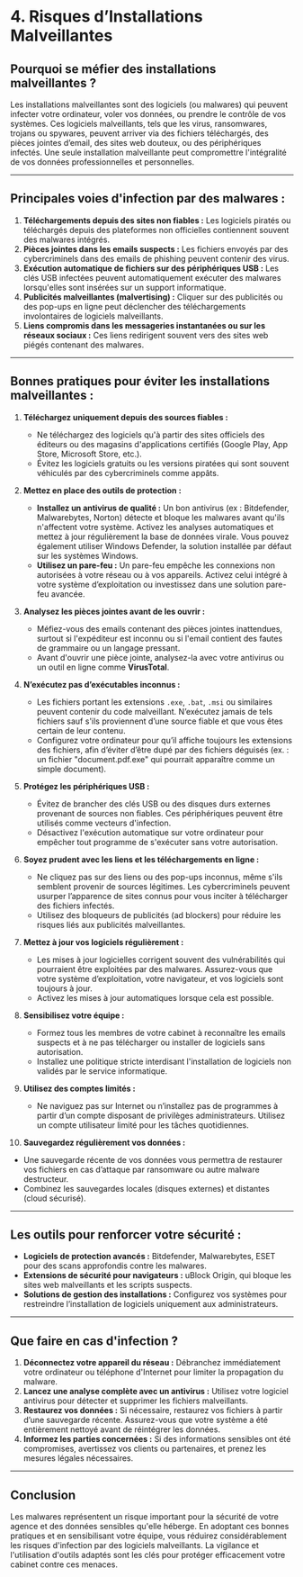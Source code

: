 # 4. **Risques d’Installations Malveillantes**

## Pourquoi se méfier des installations malveillantes ?

Les installations malveillantes sont des logiciels (ou malwares) qui peuvent infecter votre ordinateur, voler vos données, ou prendre le contrôle de vos systèmes. Ces logiciels malveillants, tels que les virus, ransomwares, trojans ou spywares, peuvent arriver via des fichiers téléchargés, des pièces jointes d’email, des sites web douteux, ou des périphériques infectés. Une seule installation malveillante peut compromettre l'intégralité de vos données professionnelles et personnelles.

---

## Principales voies d'infection par des malwares :

1. **Téléchargements depuis des sites non fiables :** Les logiciels piratés ou téléchargés depuis des plateformes non officielles contiennent souvent des malwares intégrés.
2. **Pièces jointes dans les emails suspects :** Les fichiers envoyés par des cybercriminels dans des emails de phishing peuvent contenir des virus.
3. **Exécution automatique de fichiers sur des périphériques USB :** Les clés USB infectées peuvent automatiquement exécuter des malwares lorsqu'elles sont insérées sur un support informatique.
4. **Publicités malveillantes (malvertising) :** Cliquer sur des publicités ou des pop-ups en ligne peut déclencher des téléchargements involontaires de logiciels malveillants.
5. **Liens compromis dans les messageries instantanées ou sur les réseaux sociaux :** Ces liens redirigent souvent vers des sites web piégés contenant des malwares.

---

## Bonnes pratiques pour éviter les installations malveillantes :

1. **Téléchargez uniquement depuis des sources fiables :**
   - Ne téléchargez des logiciels qu'à partir des sites officiels des éditeurs ou des magasins d'applications certifiés (Google Play, App Store, Microsoft Store, etc.).
   - Évitez les logiciels gratuits ou les versions piratées qui sont souvent véhiculés par des cybercriminels comme appâts.

2. **Mettez en place des outils de protection :**
   - **Installez un antivirus de qualité :** Un bon antivirus (ex : Bitdefender, Malwarebytes, Norton) détecte et bloque les malwares avant qu'ils n'affectent votre système. Activez les analyses automatiques et mettez à jour régulièrement la base de données virale. Vous pouvez également utiliser Windows Defender, la solution installée par défaut sur les systèmes Windows.
   - **Utilisez un pare-feu :** Un pare-feu empêche les connexions non autorisées à votre réseau ou à vos appareils. Activez celui intégré à votre système d’exploitation ou investissez dans une solution pare-feu avancée.

3. **Analysez les pièces jointes avant de les ouvrir :**
   - Méfiez-vous des emails contenant des pièces jointes inattendues, surtout si l'expéditeur est inconnu ou si l'email contient des fautes de grammaire ou un langage pressant.
   - Avant d'ouvrir une pièce jointe, analysez-la avec votre antivirus ou un outil en ligne comme **VirusTotal**.

4. **N’exécutez pas d’exécutables inconnus :**
   - Les fichiers portant les extensions `.exe`, `.bat`, `.msi` ou similaires peuvent contenir du code malveillant. N’exécutez jamais de tels fichiers sauf s'ils proviennent d’une source fiable et que vous êtes certain de leur contenu.
   - Configurez votre ordinateur pour qu’il affiche toujours les extensions des fichiers, afin d’éviter d’être dupé par des fichiers déguisés (ex. : un fichier "document.pdf.exe" qui pourrait apparaître comme un simple document).

5. **Protégez les périphériques USB :**
   - Évitez de brancher des clés USB ou des disques durs externes provenant de sources non fiables. Ces périphériques peuvent être utilisés comme vecteurs d'infection.
   - Désactivez l'exécution automatique sur votre ordinateur pour empêcher tout programme de s'exécuter sans votre autorisation.

6. **Soyez prudent avec les liens et les téléchargements en ligne :**
   - Ne cliquez pas sur des liens ou des pop-ups inconnus, même s'ils semblent provenir de sources légitimes. Les cybercriminels peuvent usurper l’apparence de sites connus pour vous inciter à télécharger des fichiers infectés.
   - Utilisez des bloqueurs de publicités (ad blockers) pour réduire les risques liés aux publicités malveillantes.

7. **Mettez à jour vos logiciels régulièrement :**
   - Les mises à jour logicielles corrigent souvent des vulnérabilités qui pourraient être exploitées par des malwares. Assurez-vous que votre système d’exploitation, votre navigateur, et vos logiciels sont toujours à jour.
   - Activez les mises à jour automatiques lorsque cela est possible.

8. **Sensibilisez votre équipe :**
   - Formez tous les membres de votre cabinet à reconnaître les emails suspects et à ne pas télécharger ou installer de logiciels sans autorisation.
   - Installez une politique stricte interdisant l'installation de logiciels non validés par le service informatique.

9. **Utilisez des comptes limités :**
   - Ne naviguez pas sur Internet ou n’installez pas de programmes à partir d’un compte disposant de privilèges administrateurs. Utilisez un compte utilisateur limité pour les tâches quotidiennes.

10. **Sauvegardez régulièrement vos données :**
   - Une sauvegarde récente de vos données vous permettra de restaurer vos fichiers en cas d’attaque par ransomware ou autre malware destructeur.
   - Combinez les sauvegardes locales (disques externes) et distantes (cloud sécurisé).

---

## Les outils pour renforcer votre sécurité :

- **Logiciels de protection avancés :** Bitdefender, Malwarebytes, ESET pour des scans approfondis contre les malwares.
- **Extensions de sécurité pour navigateurs :** uBlock Origin, qui bloque les sites web malveillants et les scripts suspects.
- **Solutions de gestion des installations :** Configurez vos systèmes pour restreindre l’installation de logiciels uniquement aux administrateurs.

---

## Que faire en cas d'infection ?

1. **Déconnectez votre appareil du réseau :** Débranchez immédiatement votre ordinateur ou téléphone d'Internet pour limiter la propagation du malware.
2. **Lancez une analyse complète avec un antivirus :** Utilisez votre logiciel antivirus pour détecter et supprimer les fichiers malveillants.
3. **Restaurez vos données :** Si nécessaire, restaurez vos fichiers à partir d’une sauvegarde récente. Assurez-vous que votre système a été entièrement nettoyé avant de réintégrer les données.
4. **Informez les parties concernées :** Si des informations sensibles ont été compromises, avertissez vos clients ou partenaires, et prenez les mesures légales nécessaires.

---

## Conclusion

Les malwares représentent un risque important pour la sécurité de votre agence et des données sensibles qu'elle héberge. En adoptant ces bonnes pratiques et en sensibilisant votre équipe, vous réduirez considérablement les risques d'infection par des logiciels malveillants. La vigilance et l'utilisation d'outils adaptés sont les clés pour protéger efficacement votre cabinet contre ces menaces.